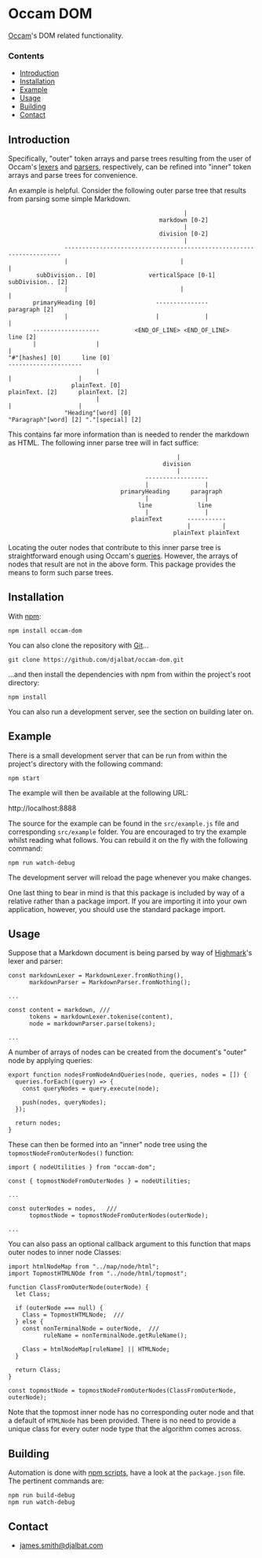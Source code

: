 # Occam DOM

[Occam](https://github.com/djalbat/occam)'s DOM related functionality.

### Contents

- [Introduction](#introduction)
- [Installation](#installation)
- [Example](#example)
- [Usage](#usage)
- [Building](#building)
- [Contact](#contact)

## Introduction

Specifically, "outer" token arrays and parse trees resulting from the user of Occam's [lexers](https://github.com/djalbat/occam-lexers) and [parsers](https://github.com/djalbat/occam-parsers), respectively, can be refined into "inner" token arrays and parse trees for convenience. 

An example is helpful. Consider the following outer parse tree that results from parsing some simple Markdown.

```
                                                  |                                                   
                                           markdown [0-2]                                             
                                                  |                                                   
                                           division [0-2]                                             
                                                  |                                                   
                ---------------------------------------------------------------------                 
                |                                |                                  |                 
        subDivision.. [0]               verticalSpace [0-1]                 subDivision.. [2]         
                |                                |                                  |                 
       primaryHeading [0]                 ---------------                     paragraph [2]           
                |                         |             |                           |                 
       -------------------          <END_OF_LINE> <END_OF_LINE>                 line [2]              
       |                 |                                                          |                 
"#"[hashes] [0]      line [0]                                             ---------------------       
                         |                                                |                   |       
                  plainText. [0]                                   plainText. [2]      plainText. [2] 
                         |                                                |                   |       
                "Heading"[word] [0]                             "Paragraph"[word] [2] "."[special] [2]
```

This contains far more information than is needed to render the markdown as HTML. The following inner parse tree will in fact suffice:

```
                                                |                 
                                            division              
                                                |                 
                                       ------------------         
                                       |                |         
                                primaryHeading      paragraph     
                                       |                |         
                                     line             line        
                                       |                |         
                                   plainText       -----------    
                                                   |         |    
                                               plainText plainText
```

Locating the outer nodes that contribute to this inner parse tree is straightforward enough using Occam's [queries](https://github.com/djalbat/occam-query). However, the arrays of nodes that result are not in the above form. This package provides the means to form such parse trees.

## Installation

With [npm](https://www.npmjs.com/):

    npm install occam-dom

You can also clone the repository with [Git](https://git-scm.com/)...

    git clone https://github.com/djalbat/occam-dom.git

...and then install the dependencies with npm from within the project's root directory:

    npm install

You can also run a development server, see the section on building later on.

## Example

There is a small development server that can be run from within the project's directory with the following command:

    npm start

The example will then be available at the following URL:

http://localhost:8888

The source for the example can be found in the `src/example.js` file and corresponding `src/example` folder. You are encouraged to try the example whilst reading what follows. You can rebuild it on the fly with the following command:

    npm run watch-debug

The development server will reload the page whenever you make changes.

One last thing to bear in mind is that this package is included by way of a relative rather than a package import. If you are importing it into your own application, however, you should use the standard package import.

## Usage

Suppose that a Markdown document is being parsed by way of [Highmark](https://github.com/djalbat/highmark-markdown)'s lexer and parser:

```
const markdownLexer = MarkdownLexer.fromNothing(),
      markdownParser = MarkdownParser.fromNothing();
      
...

const content = markdown, ///
      tokens = markdownLexer.tokenise(content),
      node = markdownParser.parse(tokens);

...
```

A number of arrays of nodes can be created from the document's "outer" node by applying queries:

```
export function nodesFromNodeAndQueries(node, queries, nodes = []) {
  queries.forEach((query) => {
    const queryNodes = query.execute(node);

    push(nodes, queryNodes);
  });

  return nodes;
}
```

These can then be formed into an "inner" node tree using the `topmostNodeFromOuterNodes()` function:

```
import { nodeUtilities } from "occam-dom";

const { topmostNodeFromOuterNodes } = nodeUtilities;

...

const outerNodes = nodes,   ///
      topmostNode = topmostNodeFromOuterNodes(outerNode);
      
...
```

You can also pass an optional callback argument to this function that maps outer nodes to inner node Classes:

```
import htmlNodeMap from "../map/node/html";
import TopmostHTMLNOde from "../node/html/topmost";

function ClassFromOuterNode(outerNode) {
  let Class;

  if (outerNode === null) {
    Class = TopmostHTMLNode;  ///
  } else {
    const nonTerminalNode = outerNode,  ///
          ruleName = nonTerminalNode.getRuleName();

    Class = htmlNodeMap[ruleName] || HTMLNode;
  }

  return Class;
}

const topmostNode = topmostNodeFromOuterNodes(ClassFromOuterNode, outerNode);
```

Note that the topmost inner node has no corresponding outer node and that a default of `HTMLNode` has been provided. There is no need to provide a unique class for every outer node type that the algorithm comes across. 

## Building

Automation is done with [npm scripts](https://docs.npmjs.com/misc/scripts), have a look at the `package.json` file. The pertinent commands are:

    npm run build-debug
    npm run watch-debug

## Contact

* james.smith@djalbat.com

